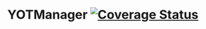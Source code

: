# YOTManager [![Coverage Status](https://coveralls.io/repos/github/HemulGM/YOT-Manager/badge.svg?branch=master)](https://coveralls.io/github/HemulGM/YOT-Manager?branch=master)
